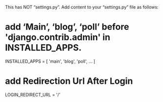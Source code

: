 
This has NOT “settings.py”. Add content to your “settings.py” file as follows:

# add ‘Main’, ‘blog’, ‘poll’ before 'django.contrib.admin' in INSTALLED_APPS. 
INSTALLED_APPS = [
    'main',
    'blog',
    'poll',
    …
]

# add Redirection Url After Login
LOGIN_REDIRECT_URL = '/'
